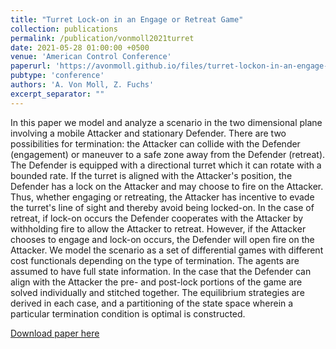 ```yaml
---
title: "Turret Lock-on in an Engage or Retreat Game"
collection: publications
permalink: /publication/vonmoll2021turret
date: 2021-05-28 01:00:00 +0500
venue: 'American Control Conference'
paperurl: 'https://avonmoll.github.io/files/turret-lockon-in-an-engage-or-retreat-game.pdf'
pubtype: 'conference'
authors: 'A. Von Moll, Z. Fuchs'
excerpt_separator: ""
---
```

In this paper we model and analyze a scenario in the two dimensional plane involving a mobile Attacker and stationary Defender. There are two possibilities for termination: the Attacker can collide with the Defender (engagement) or maneuver to a safe zone away from the Defender (retreat). The Defender is equipped with a directional turret which it can rotate with a bounded rate. If the turret is aligned with the Attacker&apos;s position, the Defender has a lock on the Attacker and may choose to fire on the Attacker. Thus, whether engaging or retreating, the Attacker has incentive to evade the turret&apos;s line of sight and thereby avoid being locked-on. In the case of retreat, if lock-on occurs the Defender cooperates with the Attacker by withholding fire to allow the Attacker to retreat. However, if the Attacker chooses to engage and lock-on occurs, the Defender will open fire on the Attacker. We model the scenario as a set of differential games with different cost functionals depending on the type of termination. The agents are assumed to have full state information. In the case that the Defender can align with the Attacker the pre- and post-lock portions of the game are solved individually and stitched together. The equilibrium strategies are derived in each case, and a partitioning of the state space wherein a particular termination condition is optimal is constructed.

[Download paper here](https://avonmoll.github.io/files/turret-lockon-in-an-engage-or-retreat-game.pdf)
